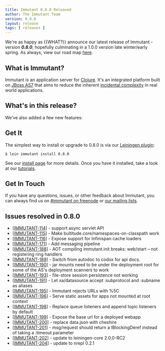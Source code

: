 ```yaml
---
title: Immutant 0.8.0 Released
author: The Immutant Team
version: 0.8.0
layout: release
tags: [ releases ]
---
```


We're as happy as {{WHAT?}} announce our latest release of Immutant - version
**_0.8.0_**, hopefully culminating in a 1.0.0 version late winter/early spring. As
always, view our road map
[here](https://issues.jboss.org/browse/IMMUTANT).

## What is Immutant?

Immutant is an application server for [Clojure](http://clojure.org).
It's an integrated platform built on
[JBoss AS7](http://www.jboss.org/as7) that aims to reduce the inherent
[incidental complexity](http://en.wikipedia.org/wiki/Accidental_complexity)
in real world applications.

## What's in this release?

  
We've also added a few new features:


## Get It

The simplest way to install or upgrade to 0.8.0 is via our
[Leiningen plugin](https://clojars.org/lein-immutant):

    $ lein immutant install 0.8.0

See our [install page](/install/) for more details. Once you have it
installed, take a look at our [tutorials](/tutorials/).

## Get In Touch

If you have any questions, issues, or other feedback about Immutant,
you can always find us on [#immutant on freenode](/community/) or
[our mailing lists](/community/mailing_lists). 

## Issues resolved in 0.8.0

<ul>
<li>[<a href='https://issues.jboss.org/browse/IMMUTANT-114'>IMMUTANT-114</a>] -         support async servlet API
</li>
<li>[<a href='https://issues.jboss.org/browse/IMMUTANT-115'>IMMUTANT-115</a>] -         Make bultitude.core/namespaces-on-classpath work
</li>
<li>[<a href='https://issues.jboss.org/browse/IMMUTANT-116'>IMMUTANT-116</a>] -         Expose support for Infinispan cache loaders 
</li>
<li>[<a href='https://issues.jboss.org/browse/IMMUTANT-171'>IMMUTANT-171</a>] -         Add messaging pipeline
</li>
<li>[<a href='https://issues.jboss.org/browse/IMMUTANT-188'>IMMUTANT-188</a>] -         AOT compiling immutant.init breaks: web/start – not registering ring handlers
</li>
<li>[<a href='https://issues.jboss.org/browse/IMMUTANT-189'>IMMUTANT-189</a>] -         Switch from autodoc to codox for api docs.
</li>
<li>[<a href='https://issues.jboss.org/browse/IMMUTANT-190'>IMMUTANT-190</a>] -         jar mounts need to be under the deployment root for some of the AS&#39;s deployment scanners to work
</li>
<li>[<a href='https://issues.jboss.org/browse/IMMUTANT-193'>IMMUTANT-193</a>] -         file-store session persistence not working
</li>
<li>[<a href='https://issues.jboss.org/browse/IMMUTANT-191'>IMMUTANT-191</a>] -         Let xa/datasource accept :subprotocol and :subname as aliases
</li>
<li>[<a href='https://issues.jboss.org/browse/IMMUTANT-195'>IMMUTANT-195</a>] -         Immutant rejects URLs with %5C
</li>
<li>[<a href='https://issues.jboss.org/browse/IMMUTANT-196'>IMMUTANT-196</a>] -         Serve static assets for apps not mounted at root context
</li>
<li>[<a href='https://issues.jboss.org/browse/IMMUTANT-198'>IMMUTANT-198</a>] -         Replace queue listeners and append topic listeners by default
</li>
<li>[<a href='https://issues.jboss.org/browse/IMMUTANT-199'>IMMUTANT-199</a>] -         Expose the base url for a deployed webapp
</li>
<li>[<a href='https://issues.jboss.org/browse/IMMUTANT-200'>IMMUTANT-200</a>] -         replace data.json with cheshire
</li>
<li>[<a href='https://issues.jboss.org/browse/IMMUTANT-201'>IMMUTANT-201</a>] -         msg/request should return a IBlockingDeref instead of taking a :timeout parameter
</li>
<li>[<a href='https://issues.jboss.org/browse/IMMUTANT-202'>IMMUTANT-202</a>] -         update to leiningen-core 2.0.0-RC2
</li>
<li>[<a href='https://issues.jboss.org/browse/IMMUTANT-204'>IMMUTANT-204</a>] -         update to nrepl 0.2.1
</li>
</ul>
                                                            
